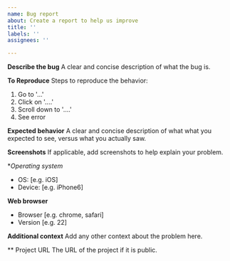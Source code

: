 ```yaml
---
name: Bug report
about: Create a report to help us improve
title: ''
labels: ''
assignees: ''

---
```


**Describe the bug**
A clear and concise description of what the bug is.

**To Reproduce**
Steps to reproduce the behavior:
1. Go to '...'
2. Click on '....'
3. Scroll down to '....'
4. See error

**Expected behavior**
A clear and concise description of what what you expected to see, versus what you actually saw.

**Screenshots**
If applicable, add screenshots to help explain your problem.

**Operating system*
 - OS: [e.g. iOS]
 - Device: [e.g. iPhone6]

**Web browser**
 - Browser [e.g. chrome, safari]
 - Version [e.g. 22]

**Additional context**
Add any other context about the problem here.

** Project URL
The URL of the project if it is public.
